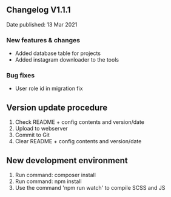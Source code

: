 ## Changelog V1.1.1 ##
Date published: 13 Mar 2021

### New features & changes ###
- Added database table for projects
- Added instagram downloader to the tools

### Bug fixes ###
- User role id in migration fix

## Version update procedure ##
1. Check README + config contents and version/date
2. Upload to webserver
3. Commit to Git
4. Clear README + config contents and version/date

## New development environment ##
1. Run command: composer install
2. Run command: npm install
3. Use the command 'npm run watch' to compile SCSS and JS
